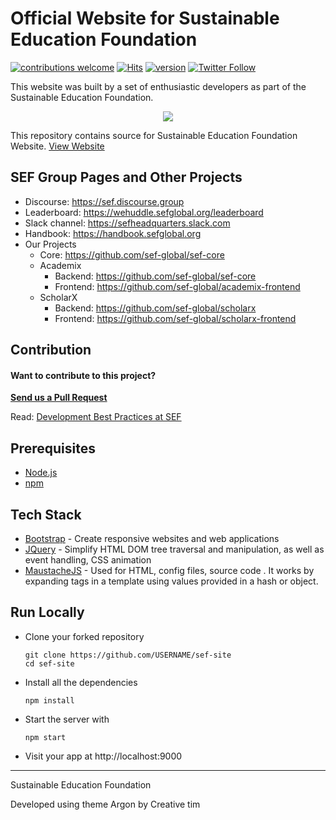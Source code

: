 # Official Website for Sustainable Education Foundation 

[![contributions welcome](https://img.shields.io/badge/contributions-welcome-brightgreen.svg?style=flat)](https://github.com/sef-global/sef-site/issues)
[![Hits](https://hits.seeyoufarm.com/api/count/incr/badge.svg?url=https%3A%2F%2Fgithub.com%2Fsef-global%2Fsef-site&count_bg=%2379C83D&title_bg=%23555555&icon=&icon_color=%23E7E7E7&title=hits&edge_flat=false)](https://hits.seeyoufarm.com)
[![version](https://img.shields.io/badge/version-3.0.0-yellow.svg)](https://semver.org)
[![Twitter Follow](https://img.shields.io/twitter/follow/goasksef.svg?style=social&label=Follow&maxAge=2592000?style=flat-square)](https://twitter.com/goasksef)

This website was built by a set of enthusiastic developers as part of the Sustainable Education Foundation.

<div align="center">
  <img src="https://avatars3.githubusercontent.com/u/31291163?s=200&v=4" />
</div>

This repository contains source for Sustainable Education Foundation Website. <a href="https://sefglobal.org/" target="_blank">View Website</a>

## SEF Group Pages and Other Projects 

* Discourse: https://sef.discourse.group
* Leaderboard: https://wehuddle.sefglobal.org/leaderboard
* Slack channel: https://sefheadquarters.slack.com
* Handbook: https://handbook.sefglobal.org
* Our Projects
    * Core: https://github.com/sef-global/sef-core
    * Academix
        * Backend: https://github.com/sef-global/sef-core
        * Frontend: https://github.com/sef-global/academix-frontend
    * ScholarX
        * Backend: https://github.com/sef-global/scholarx
        * Frontend: https://github.com/sef-global/scholarx-frontend


## Contribution

#### Want to contribute to this project? 

[**Send us a Pull Request**](https://github.com/sef-global/sef-site/issues)

Read: [Development Best Practices at SEF](CONTRIBUTING.md)
## Prerequisites
* [Node.js](https://nodejs.org/en/)
* [npm](https://www.npmjs.com/)


## Tech Stack 
  * [Bootstrap](https://getbootstrap.com/)   -  Create responsive websites and web applications 
  * [JQuery](https://jquery.com/)      -  Simplify HTML DOM tree traversal and manipulation, as well as event handling, CSS animation 
  * [MaustacheJS](https://en.wikipedia.org/wiki/Mustache_%28template_system%29) -  Used for HTML, config files, source code . It works by expanding tags in a template using values provided in a hash or object. 

## Run Locally

- Clone your forked repository
    ```
    git clone https://github.com/USERNAME/sef-site
    cd sef-site
    ```

- Install all the dependencies 
  
    ```
    npm install 
    ```
- Start the server with 
    ```
    npm start
    ```

- Visit your app at http://localhost:9000


<hr>

Sustainable Education Foundation

Developed using theme Argon by Creative tim

